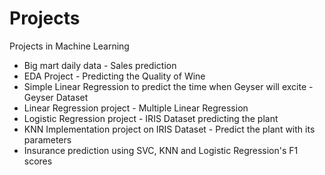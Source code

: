 # Projects
Projects in Machine Learning

- Big mart daily data - Sales prediction 
- EDA Project - Predicting the Quality of Wine
- Simple Linear Regression to predict the time when Geyser will excite - Geyser Dataset
- Linear Regression project - Multiple Linear Regression
- Logistic Regression project - IRIS Dataset predicting the plant 
- KNN Implementation project on IRIS Dataset - Predict the plant with its parameters
- Insurance prediction using SVC, KNN and Logistic Regression's F1 scores





